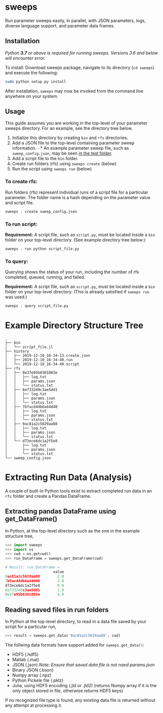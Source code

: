 # sweeps
Run parameter sweeps easily, in parallel, with JSON parameters, logs, diverse language support, and parameter data frames.

## Installation
*Python **3.7** or above is required for running sweeps. Versions 3.6 and below will encounter error.*

To install: Download sweeps package, navigate to its directory (`cd sweeps`) and execute the following:
```bash
sudo python setup.py install
```

After installation, `sweeps` may now be invoked from the command line anywhere on your system.

## Usage
This guide assumes you are working in the top-level of your parameter sweeps directory. For an example, see the directory tree below.
1. Initialize this directory by creating `bin` and `rfs` directories.
2. Add a JSON file to the top-level containing parameter sweep information.
⋅⋅* An example parameter sweep file, such as `sweep_config.json`, may be seen [in the test folder](https://github.com/brian-i/sweeps/blob/master/test/sweep.json).
3. Add a script file to the `bin` folder.
4. Create run folders (rfs) using `sweeps create` (below)
5. Run the script using `sweeps run` (below)

### To create rfs:
Run folders (rfs) represent individual runs of a script file for a particular parameter. The folder name is a hash depending on the parameter value and script file.

```bash
sweeps . create sweep_config.json
```

### To run script:
**Requirement:** A script file, such as `script.py`, must be located inside a `bin` folder on your top-level directory. (See example directory tree below:)
```bash
sweeps . run python script_file.py
```

### To query:
Querying shows the status of your run, including the number of rfs completed, queued, running, and failed.

**Requirement:** A script file, such as `script.py`, must be located inside a `bin` folder on your top-level directory. (This is already satisfied if `sweeps run` was used.)
```bash
sweeps . query script_file.py
```

# Example Directory Structure Tree
```
.
├── bin
│   └── script_file.jl
├── history
│   ├── 2019-12-10_16-34-13.create.json
│   ├── 2019-12-10_16-34-40.run
│   └── 2019-12-10_16-34-40.script
├── rfs
│   ├── 0e37e95b8301883e
│   │   ├── log.txt
│   │   ├── params.json
│   │   └── status.txt
│   ├── 6e733249c3ae5dd1
│   │   ├── log.txt
│   │   ├── params.json
│   │   └── status.txt
│   ├── 7bfacd4db6a44d40
│   │   ├── log.txt
│   │   ├── params.json
│   │   └── status.txt
│   ├── 9ac81a2c5029aa08
│   │   ├── log.txt
│   │   ├── params.json
│   │   └── status.txt
│   └── d73ece6dc1a2f5e8
│       ├── log.txt
│       ├── params.json
│       └── status.txt
└── sweep_config.json
```

# Extracting Run Data (Analysis)
A couple of built-in Python tools exist to extract completed run data in an `rfs` folder and create a Pandas DataFrame.

## Extracting pandas DataFrame using get_DataFrame()
In Python, at the top-level directory such as the one in the example structure tree,
```python
>>> import sweeps
>>> import os
>>> cwd = os.getcwd()
>>> run_DataFrame = sweeps.get_DataFrame(cwd)

# Result: run_DataFrame = 
                      value
9ac81a2c5029aa08        2.0
7bfacd4db6a44d40        3.0
d73ece6dc1a2f5e8        0.0
6e733249c3ae5dd1        1.0
0e37e95b8301883e        4.0
```

## Reading saved files in run folders
In Python at the top-level directory, to read in a data file saved by your script for a particular run, 
```python
>>> result = sweeps.get_data('9ac81a2c5029aa08', cwd)
```

The follwing data formats have support added for `sweeps.get_data()`:
* HDF5 (.hdf5)
* Matlab (.mat)
* JSON (.json) *Note: Ensure that saved data file is not naed params.json*
* Binary JSON (.bson)
* Numpy array (.npz)
* Python Pickele file (.pklz)
* Julia, using HDF5 encoding (.jld or .jld2) (returns Numpy array if it is the only object stored in file, otherwise returns HDF5 keys)

If no recognized file type is found, any existing data file is returned without any attempt at processing it.
